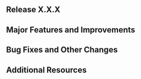 Release X.X.X
-

Major Features and Improvements
- 

Bug Fixes and Other Changes
- 

Additional Resources
- 

